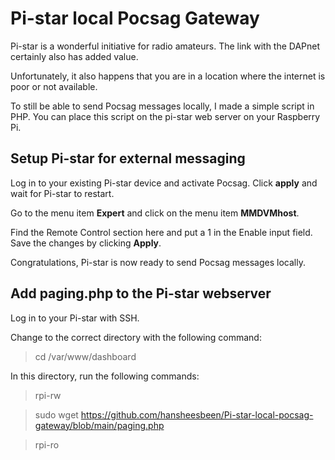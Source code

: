 # Pi-star local Pocsag Gateway

Pi-star is a wonderful initiative for radio amateurs. The link with the DAPnet certainly also has added value.

Unfortunately, it also happens that you are in a location where the internet is poor or not available.

To still be able to send Pocsag messages locally, I made a simple script in PHP. You can place this script on the pi-star web server on your Raspberry Pi.

## Setup Pi-star for external messaging

Log in to your existing Pi-star device and activate Pocsag.
Click **apply** and wait for Pi-star to restart.

Go to the menu item **Expert** and click on the menu item **MMDVMhost**.

Find the Remote Control section here and put a 1 in the Enable input field. Save the changes by clicking **Apply**.

Congratulations, Pi-star is now ready to send Pocsag messages locally.

## Add paging.php to the Pi-star webserver

Log in to your Pi-star with SSH.

Change to the correct directory with the following command:
> cd /var/www/dashboard

In this directory, run the following commands:
> rpi-rw

> sudo wget https://github.com/hansheesbeen/Pi-star-local-pocsag-gateway/blob/main/paging.php

>rpi-ro